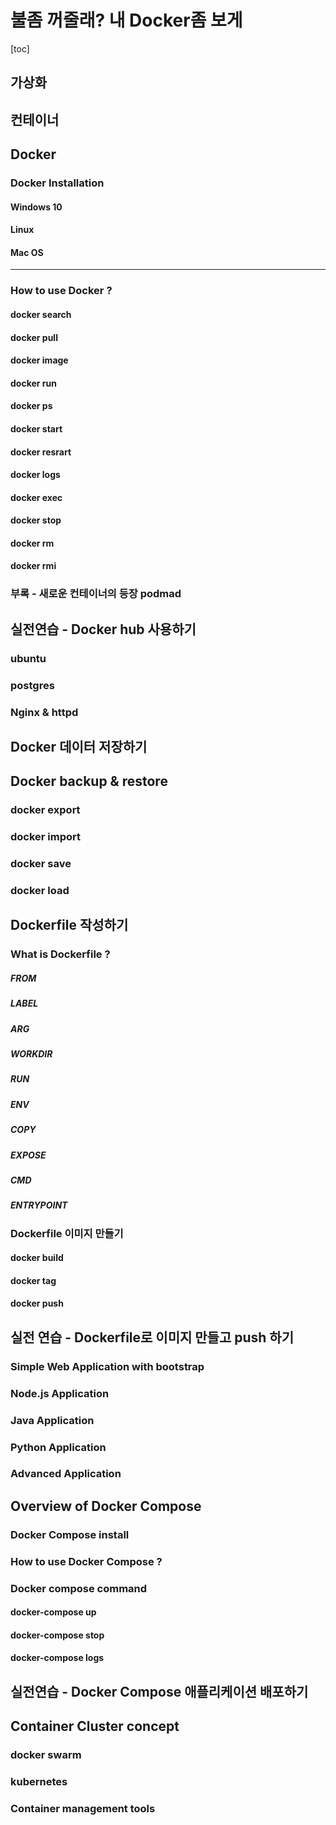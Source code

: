 # 불좀 꺼줄래? 내 Docker좀 보게 

[toc]

## 가상화



## 컨테이너



## Docker



### Docker Installation 



#### Windows 10 

#### Linux 

#### Mac OS



----



### How to use Docker ? 



#### docker search 

#### docker pull 

#### docker image

#### docker run 

#### docker ps 

#### docker start 

#### docker resrart 

#### docker logs

#### docker exec 

#### docker stop 

#### docker rm 

#### docker rmi 



### 부록 - 새로운 컨테이너의 등장 podmad 



## 실전연습 - Docker hub 사용하기 

### ubuntu 

### postgres 

### Nginx & httpd

###   

## Docker 데이터 저장하기 



## Docker backup & restore



### docker export 

### docker import 

### docker save 

### docker load 



## Dockerfile 작성하기 

### What is Dockerfile ? 

##### FROM 

##### LABEL 

##### ARG 

##### WORKDIR 

##### RUN 

##### ENV 

##### COPY 

##### EXPOSE 

##### CMD 

##### ENTRYPOINT 



### Dockerfile 이미지 만들기

#### docker build 

#### docker tag

#### docker push 



## 실전 연습 - Dockerfile로 이미지 만들고 push 하기 



### Simple Web Application with bootstrap



### Node.js Application



### Java Application 



### Python Application 



### Advanced Application 



## Overview of Docker Compose



### Docker Compose install 



### How to use Docker Compose ? 



### Docker compose command 

#### docker-compose up 

#### docker-compose stop 

#### docker-compose logs 



## 실전연습 - Docker Compose 애플리케이션 배포하기



## Container Cluster concept



### docker swarm 



### kubernetes 



### Container management tools 



